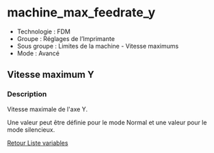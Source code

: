 # machine_max_feedrate_y

* Technologie : FDM
* Groupe : Réglages de l’Imprimante
* Sous groupe : Limites de la machine - Vitesse maximums
* Mode : Avancé

## Vitesse maximum Y

### Description

Vitesse maximale de l'axe Y.

Une valeur peut être définie pour le mode Normal et une valeur pour le mode silencieux.

[Retour Liste variables](variable_list.md)